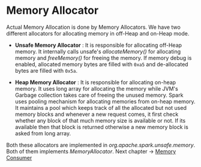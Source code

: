 # Memory Allocator

Actual Memory Allocation is done by Memory Allocators. We have two different allocators for allocating memory in off-Heap
and on-Heap mode.

* **Unsafe Memory Allocator** :
It is responsible for allocating off-Heap memory. It internally calls unsafe's *allocateMemory()* for allocating memory 
and *freeMemory()* for freeing the memory. If memory debug is enabled, allocated memory bytes are filled with `0xa5` and 
de-allocated bytes are filled with `0x5a`.

* **Heap Memory Allocator** : 
It is responsible for allocating on-heap memory. It uses long array for allocating the memory while JVM's Garbage collection
takes care of freeing the unused memory. Spark uses pooling mechanism for allocating memories from on-heap memory. It 
maintains a pool which keeps track of all the allocated but not used memory blocks and whenever a new request comes, it
first check whether any block of that much memory size is available or not. If its available then that block is returned
otherwise a new memory block is asked from long array.

Both these allocators are implemented in *org.apache.spark.unsafe.memory*. Both of them implements *MemoryAllocator*.
Next chapter -> [Memory Consumer](MemoryConsumer.md)
